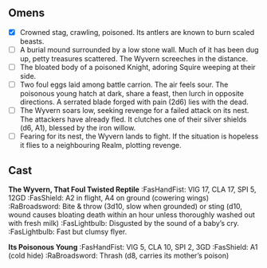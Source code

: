 ## Omens
- [x] Crowned stag, crawling, poisoned. Its antlers are known to burn scaled beasts.
- [ ] A burial mound surrounded by a low stone wall. Much of it has been dug up, petty treasures scattered. The Wyvern screeches in the distance.
- [ ] The bloated body of a poisoned Knight, adoring Squire weeping at their side.
- [ ] Two foul eggs laid among battle carrion. The air feels sour. The poisonous young hatch at dark, share a feast, then lurch in opposite directions. A serrated blade forged with pain (2d6) lies with the dead.
- [ ] The Wyvern soars low, seeking revenge for a failed attack on its nest. The attackers have already fled. It clutches one of their silver shields (d6, A1), blessed by the iron willow.
- [ ] Fearing for its nest, the Wyvern lands to fight. If the situation is hopeless it flies to a neighbouring Realm, plotting revenge.

## Cast
**The Wyvern, That Foul Twisted Reptile**
:FasHandFist: VIG 17, CLA 17, SPI 5, 12GD
:FasShield: A2 in flight, A4 on ground (cowering wings)
:RaBroadsword: Bite & throw (3d10, slow when grounded) or sting (d10, wound causes bloating death within an hour unless thoroughly washed out with fresh milk)
:FasLightbulb: Disgusted by the sound of a baby’s cry.
:FasLightbulb: Fast but clumsy flyer.

**Its Poisonous Young**
:FasHandFist: VIG 5, CLA 10, SPI 2, 3GD
:FasShield: A1 (cold hide)
:RaBroadsword: Thrash (d8, carries its mother’s poison)